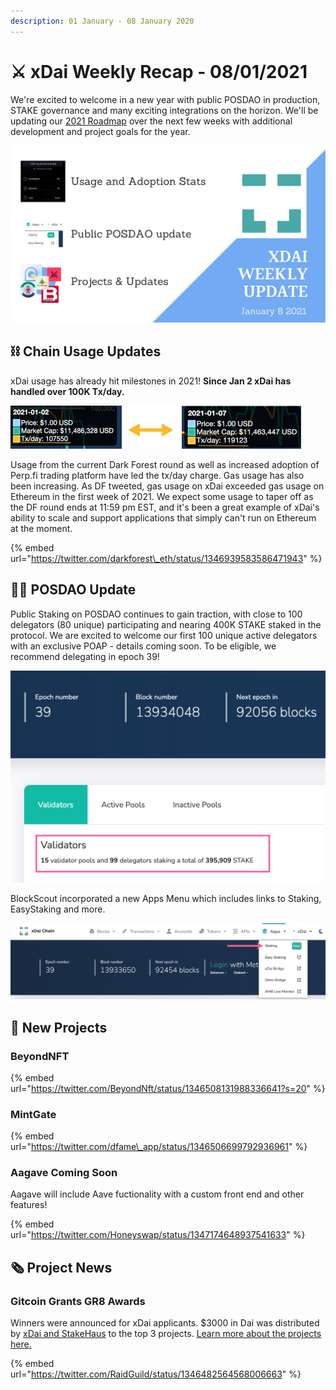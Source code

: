 ```yaml
---
description: 01 January - 08 January 2020
---
```


# ⚔️ xDai Weekly Recap - 08/01/2021

We're excited to welcome in a new year with public POSDAO in production, STAKE governance and many exciting integrations on the horizon. We'll be updating our [2021 Roadmap](../../../roadmap/) over the next few weeks with additional development and project goals for the year. 

![](../../../../.gitbook/assets/green-and-black-modern-sales-marketing-presentation%20%2823%29.png)

## ⛓ Chain Usage Updates

xDai usage has already hit milestones in 2021! **Since Jan 2 xDai has handled over 100K Tx/day.**

![](../../../../.gitbook/assets/tx-day.png)

Usage from the current Dark Forest round as well as increased adoption of Perp.fi trading platform have led the tx/day charge. Gas usage has also been increasing. As DF tweeted, gas usage on xDai exceeded gas usage on Ethereum in the first week of 2021. We expect some usage to taper off as the DF round ends at 11:59 pm EST, and it's been a great example of xDai's ability to scale and support applications that simply can't run on Ethereum at the moment.

{% embed url="https://twitter.com/darkforest\_eth/status/1346939583586471943" %}

## 👩🚀 POSDAO Update

Public Staking on POSDAO continues to gain traction, with close to 100 delegators \(80 unique\) participating and nearing 400K STAKE staked in the protocol.  We are excited to welcome our first 100 unique active delegators with an exclusive POAP - details coming soon. To be eligible, we recommend delegating in epoch 39!  
  


![](../../../../.gitbook/assets/valids-and-dels.png)

BlockScout incorporated a new Apps Menu which includes links to Staking, EasyStaking and more.  


![](../../../../.gitbook/assets/new-menu.png)

## 🦋 New Projects

### BeyondNFT

{% embed url="https://twitter.com/BeyondNft/status/1346508131988336641?s=20" %}

### MintGate

{% embed url="https://twitter.com/dfame\_app/status/1346506699792936961" %}

### Aagave Coming Soon

Aagave will include Aave fuctionality with a custom front end and other features!

{% embed url="https://twitter.com/Honeyswap/status/1347174648937541633" %}

## 🗞 Project News

### Gitcoin Grants GR8 Awards

Winners were announced for xDai applicants. $3000 in Dai was distributed by [xDai and StakeHaus](../../../project-spotlights/stakehaus.md) to the top 3 projects. [Learn more about the projects here.](../gr8-hackathon-results.md)

{% embed url="https://twitter.com/RaidGuild/status/1346482564568006663" %}









